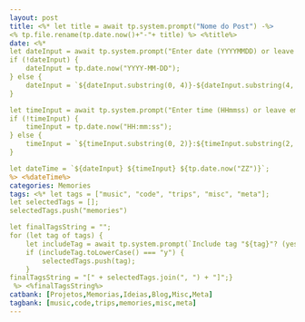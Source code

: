 ```yaml
---
layout: post
title: <%* let title = await tp.system.prompt("Nome do Post") -%>
<% tp.file.rename(tp.date.now()+"-"+ title) %> <%title%>
date: <%*
let dateInput = await tp.system.prompt("Enter date (YYYYMMDD) or leave empty for current date");
if (!dateInput) {
    dateInput = tp.date.now("YYYY-MM-DD");
} else {
    dateInput = `${dateInput.substring(0, 4)}-${dateInput.substring(4, 6)}-${dateInput.substring(6, 8)}`;
}

let timeInput = await tp.system.prompt("Enter time (HHmmss) or leave empty for current time");
if (!timeInput) {
    timeInput = tp.date.now("HH:mm:ss");
} else {
    timeInput = `${timeInput.substring(0, 2)}:${timeInput.substring(2, 4)}:${timeInput.substring(4, 6)}`;
}

let dateTime = `${dateInput} ${timeInput} ${tp.date.now("ZZ")}`;
%> <%dateTime%>
categories: Memories
tags: <%* let tags = ["music", "code", "trips", "misc", "meta"];
let selectedTags = [];
selectedTags.push("memories")

let finalTagsString = "";
for (let tag of tags) {
    let includeTag = await tp.system.prompt(`Include tag "${tag}"? (yes/no)`);
    if (includeTag.toLowerCase() === "y") {
        selectedTags.push(tag);
    }
finalTagsString = "[" + selectedTags.join(", ") + "]";}
 %> <%finalTagsString%>
catbank: [Projetos,Memorias,Ideias,Blog,Misc,Meta]
tagbank: [music,code,trips,memories,misc,meta]
---
```


<!-- ![]() -->


